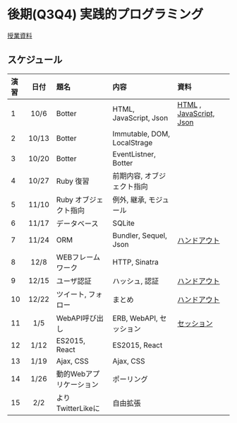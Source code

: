 # 後期(Q3Q4) 実践的プログラミング

[授業資料](https://sccp2016.github.io "授業資料")

## スケジュール

|演習 |日付   |題名                  |内容                             |資料     |
|:---|:-----:|:--------------------|:-------------------------------|:---------|
|1   |10/6   | Botter              | HTML, JavaScript, Json         | [HTML](http://nbviewer.jupyter.org/github/SCCP2016/botter-introduction/blob/master/chapter1/chapter1.ipynb) , [JavaScript, Json](http://nbviewer.jupyter.org/github/SCCP2016/botter-introduction/blob/master/chapter2/chapter2.ipynb)|
|2   |10/13  | Botter              | Immutable, DOM, LocalStrage    |          | 
|3   |10/20  | Botter              | EventListner, Botter           |          |
|4   |10/27  | Ruby 復習            | 前期内容, オブジェクト指向         |          |
|5   |11/10  | Ruby オブジェクト指向  | 例外, 継承, モジュール            |          |
|6   |11/17  | データベース           | SQLite                        |          | 
|7   |11/24  | ORM                  | Bundler, Sequel, Json         | [ハンドアウト](https://hackmd.io/s/rk8Oci7Gg) |
|8   |12/8   | WEBフレームワーク      | HTTP, Sinatra                 |          |
|9   |12/15  | ユーザ認証             | ハッシュ, 認証                  | [ハンドアウト](https://github.com/SCCP2016/user-auth/blob/master/auth-tutorial.ipynb) |
|10  |12/22  | ツイート, フォロー      | まとめ                         | [ハンドアウト](https://hackmd.io/s/B1ODCt0Xe) |
|11  |1/5    | WebAPI呼び出し        | ERB, WebAPI, セッション         | [セッション](https://hackmd.io/s/ry5ECcImg) |
|12  |1/12   | ES2015, React        | ES2015, React                 |          |
|13  |1/19   | Ajax, CSS            | Ajax, CSS                     |          |
|14  |1/26   | 動的Webアプリケーション | ポーリング                      |          |
|15  |2/2    | よりTwitterLikeに     | 自由拡張                       |          | 

